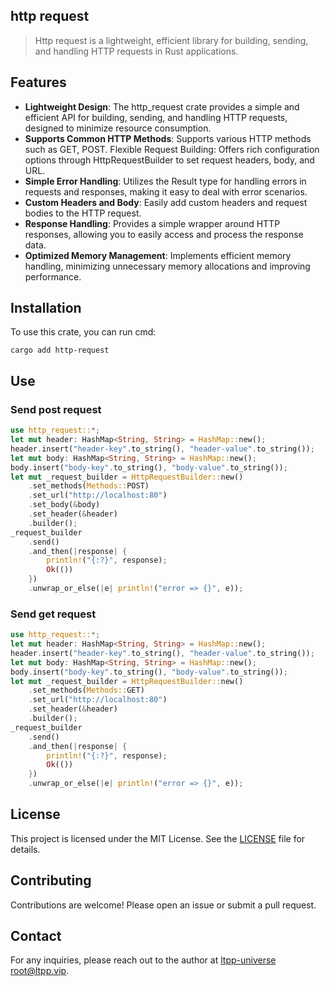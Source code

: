 ## http request

> Http request is a lightweight, efficient library for building, sending, and handling HTTP requests in Rust applications.

## Features

- **Lightweight Design**: The http_request crate provides a simple and efficient API for building, sending, and handling HTTP requests, designed to minimize resource consumption.
- **Supports Common HTTP Methods**: Supports various HTTP methods such as GET, POST.
  Flexible Request Building: Offers rich configuration options through HttpRequestBuilder to set request headers, body, and URL.
- **Simple Error Handling**: Utilizes the Result type for handling errors in requests and responses, making it easy to deal with error scenarios.
- **Custom Headers and Body**: Easily add custom headers and request bodies to the HTTP request.
- **Response Handling**: Provides a simple wrapper around HTTP responses, allowing you to easily access and process the response data.
- **Optimized Memory Management**: Implements efficient memory handling, minimizing unnecessary memory allocations and improving performance.

## Installation

To use this crate, you can run cmd:

```shell
cargo add http-request
```

## Use

### Send post request

```rs
use http_request::*;
let mut header: HashMap<String, String> = HashMap::new();
header.insert("header-key".to_string(), "header-value".to_string());
let mut body: HashMap<String, String> = HashMap::new();
body.insert("body-key".to_string(), "body-value".to_string());
let mut _request_builder = HttpRequestBuilder::new()
    .set_methods(Methods::POST)
    .set_url("http://localhost:80")
    .set_body(&body)
    .set_header(&header)
    .builder();
_request_builder
    .send()
    .and_then(|response| {
        println!("{:?}", response);
        Ok(())
    })
    .unwrap_or_else(|e| println!("error => {}", e));
```

### Send get request

```rs
use http_request::*;
let mut header: HashMap<String, String> = HashMap::new();
header.insert("header-key".to_string(), "header-value".to_string());
let mut body: HashMap<String, String> = HashMap::new();
body.insert("body-key".to_string(), "body-value".to_string());
let mut _request_builder = HttpRequestBuilder::new()
    .set_methods(Methods::GET)
    .set_url("http://localhost:80")
    .set_header(&header)
    .builder();
_request_builder
    .send()
    .and_then(|response| {
        println!("{:?}", response);
        Ok(())
    })
    .unwrap_or_else(|e| println!("error => {}", e));
```

## License

This project is licensed under the MIT License. See the [LICENSE](LICENSE) file for details.

## Contributing

Contributions are welcome! Please open an issue or submit a pull request.

## Contact

For any inquiries, please reach out to the author at [ltpp-universe <root@ltpp.vip>](mailto:root@ltpp.vip).
